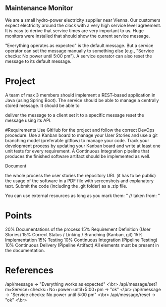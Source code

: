 ## Maintenance Monitor
We are a small hydro-power electricity supplier near Vienna. Our customers expect electricity around the clock with a very high service level agreement. It is easy to derive that service times are very important to us. Huge monitors were installed that should show the current service message.

"Everything operates as expected" is the default message. But a service operator can set the message manually to something else (e.g., "Service checks: No power until 5:00 pm"). A service operator can also reset the message to its default message.

# Project
A team of max 3 members should implement a REST-based application in Java (using Spring Boot). The service should be able to manage a centrally stored message. It should be able to

deliver the message to a client
set it to a specific message
reset the message
using its API.

#Requirements
Use GitHub for the project and follow the correct DevOps procedure. Use a Kanban board to manage your User Stories and use a git branching model (preferable gitflow) to manage your code. Track your development process by updating your Kanban board and write at least one unit tests for every requirement. A Continuous Integration pipeline that produces the finished software artifact should be implemented as well.

Document

the whole process
the user stories
the repository URL (it has to be public)
the usage of the software
in a PDF file with screenshots and explanatory text. Submit the code (including the .git folder) as a .zip file.

You can use external resources as long as you mark them: “ // taken from: <URL> ”

# Points
20% Documentations of the process
15% Requirement Definition (User Stories)
15% Correct Status / Linking / Branching (Kanban, git)
15% Implementation
15% Testing
10% Continuous Integration (Pipeline Testing)
10% Continuous Delivery (Pipeline Artifact)
All elements must be present in the documentation.

# References
/api/message -> "Everything works as expected" <\br>
/api/message/set?m=Service+checks:+No+power+until+5:00+pm -> "ok" <\br>
/api/message -> "Service checks: No power until 5:00 pm" <\br> 
/api/message/reset -> "ok" <\br>
